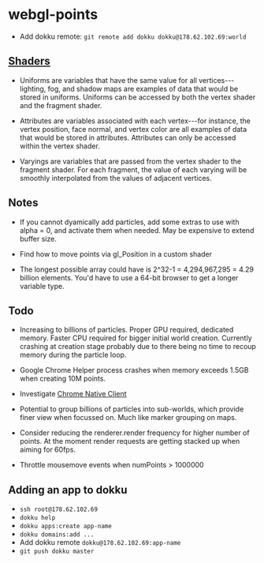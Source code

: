 # webgl-points

- Add dokku remote: `git remote add dokku dokku@178.62.102.69:world`

## [Shaders](http://threejs.org/docs/#Reference/Materials/ShaderMaterial)

- Uniforms are variables that have the same value for all vertices---lighting, fog, and shadow maps are examples of data that would be stored in uniforms. Uniforms can be accessed by both the vertex shader and the fragment shader.

- Attributes are variables associated with each vertex---for instance, the vertex position, face normal, and vertex color are all examples of data that would be stored in attributes. Attributes can only be accessed within the vertex shader.

- Varyings are variables that are passed from the vertex shader to the fragment shader. For each fragment, the value of each varying will be smoothly interpolated from the values of adjacent vertices.

## Notes

- If you cannot dyamically add particles, add some extras to use with alpha = 0, and activate them when needed. May be expensive to extend buffer size.

- Find how to move points via gl_Position in a custom shader

- The longest possible array could have is 2^32-1 = 4,294,967,295 = 4.29 billion elements. You'd have to use a 64-bit browser to get a longer variable type.

## Todo

- Increasing to billions of particles. Proper GPU required, dedicated memory. Faster CPU required for bigger initial world creation. Currently crashing at creation stage probably due to there being no time to recoup memory during the particle loop.

- Google Chrome Helper process crashes when memory exceeds 1.5GB when creating 10M points.

- Investigate [Chrome Native Client](https://developer.chrome.com/native-client)

- Potential to group billions of particles into sub-worlds, which provide finer view when focussed on. Much like marker grouping on maps.

- Consider reducing the renderer.render frequency for higher number of points. At the moment render requests are getting stacked up when aiming for 60fps.

- Throttle mousemove events when numPoints > 1000000

## Adding an app to dokku

- `ssh root@178.62.102.69`
- `dokku help`
- `dokku apps:create app-name`
- `dokku domains:add ...`
- Add dokku remote `dokku@178.62.102.69:app-name`
- `git push dokku master`
